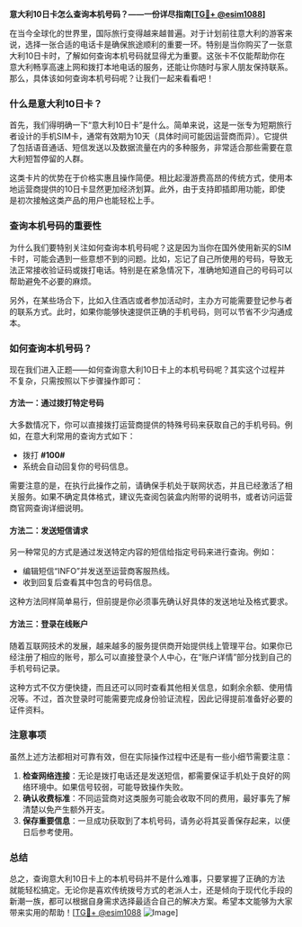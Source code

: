 **意大利10日卡怎么查询本机号码？——一份详尽指南[[TG💪+ @esim1088](https://t.me/s/esim1088)]**

在当今全球化的世界里，国际旅行变得越来越普遍。对于计划前往意大利的游客来说，选择一张合适的电话卡是确保旅途顺利的重要一环。特别是当你购买了一张意大利10日卡时，了解如何查询本机号码就显得尤为重要。这张卡不仅能帮助你在意大利畅享高速上网和拨打本地电话的服务，还能让你随时与家人朋友保持联系。那么，具体该如何查询本机号码呢？让我们一起来看看吧！

### 什么是意大利10日卡？

首先，我们得明确一下“意大利10日卡”是什么。简单来说，这是一张专为短期旅行者设计的手机SIM卡，通常有效期为10天（具体时间可能因运营商而异）。它提供了包括语音通话、短信发送以及数据流量在内的多种服务，非常适合那些需要在意大利短暂停留的人群。

这类卡片的优势在于价格实惠且操作简便。相比起漫游费高昂的传统方式，使用本地运营商提供的10日卡显然更加经济划算。此外，由于支持即插即用功能，即使是初次接触这类产品的用户也能轻松上手。

### 查询本机号码的重要性

为什么我们要特别关注如何查询本机号码呢？这是因为当你在国外使用新买的SIM卡时，可能会遇到一些意想不到的问题。比如，忘记了自己所使用的号码，导致无法正常接收验证码或拨打电话。特别是在紧急情况下，准确地知道自己的号码可以帮助避免不必要的麻烦。

另外，在某些场合下，比如入住酒店或者参加活动时，主办方可能需要登记参与者的联系方式。此时，如果你能够快速提供正确的手机号码，则可以节省不少沟通成本。

### 如何查询本机号码？

现在我们进入正题——如何查询意大利10日卡上的本机号码呢？其实这个过程并不复杂，只需按照以下步骤操作即可：

#### 方法一：通过拨打特定号码
大多数情况下，你可以直接拨打运营商提供的特殊号码来获取自己的手机号码。例如，在意大利常用的查询方式如下：
- 拨打 **#100#**
- 系统会自动回复你的号码信息。

需要注意的是，在执行此操作之前，请确保手机处于联网状态，并且已经激活了相关服务。如果不确定具体格式，建议先查阅包装盒内附带的说明书，或者访问运营商官网查询详细说明。

#### 方法二：发送短信请求
另一种常见的方式是通过发送特定内容的短信给指定号码来进行查询。例如：
- 编辑短信“INFO”并发送至运营商客服热线。
- 收到回复后查看其中包含的号码信息。

这种方法同样简单易行，但前提是你必须事先确认好具体的发送地址及格式要求。

#### 方法三：登录在线账户
随着互联网技术的发展，越来越多的服务提供商开始提供线上管理平台。如果你已经注册了相应的账号，那么可以直接登录个人中心，在“账户详情”部分找到自己的手机号码记录。

这种方式不仅方便快捷，而且还可以同时查看其他相关信息，如剩余余额、使用情况等。不过，首次登录时可能需要完成身份验证流程，因此记得提前准备好必要的证件资料。

### 注意事项

虽然上述方法都相对可靠有效，但在实际操作过程中还是有一些小细节需要注意：

1. **检查网络连接**：无论是拨打电话还是发送短信，都需要保证手机处于良好的网络环境中。如果信号较弱，可能导致操作失败。
2. **确认收费标准**：不同运营商对这类服务可能会收取不同的费用，最好事先了解清楚以免产生额外开支。
3. **保存重要信息**：一旦成功获取到了本机号码，请务必将其妥善保存起来，以便日后参考使用。

### 总结

总之，查询意大利10日卡上的本机号码并不是什么难事，只要掌握了正确的方法就能轻松搞定。无论你是喜欢传统拨号方式的老派人士，还是倾向于现代化手段的新潮一族，都可以根据自身需求选择最适合自己的解决方案。希望本文能够为大家带来实用的帮助！[[TG💪+ @esim1088](https://t.me/s/esim1088) ![Image](https://i.postimg.cc/4NQfJmqS/Snipaste-2025-05-13-00-14-12.png)]